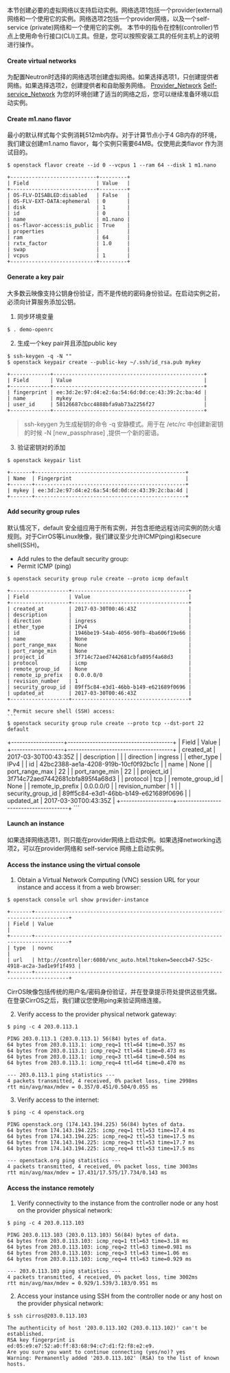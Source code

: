 本节创建必要的虚拟网络以支持启动实例。网络选项1包括一个provider(external)网络和一个使用它的实例。网络选项2包括一个provider网络，以及一个self-service (private)网络和一个使用它的实例。
本节中的指令在控制(controller)节点上使用命令行接口(CLI)工具。但是，您可以按照安装工具的任何主机上的说明进行操作。
#### Create virtual networks
为配置Neutron时选择的网络选项创建虚拟网络。如果选择选项1，只创建提供者网络。如果选择选项2，创建提供者和自助服务网络。
[Provider_Network](./Provider_Network.md)
[Self-service_Network](./Self-service_Network.md)
为您的环境创建了适当的网络之后，您可以继续准备环境以启动实例。

#### Create m1.nano flavor
最小的默认样式每个实例消耗512mb内存。对于计算节点小于4 GB内存的环境，我们建议创建m1.namo flavor，每个实例只需要64MB。仅使用此类flavor 作为测试目的。
```
$ openstack flavor create --id 0 --vcpus 1 --ram 64 --disk 1 m1.nano

+----------------------------+---------+
| Field                      | Value   |
+----------------------------+---------+
| OS-FLV-DISABLED:disabled   | False   |
| OS-FLV-EXT-DATA:ephemeral  | 0       |
| disk                       | 1       |
| id                         | 0       |
| name                       | m1.nano |
| os-flavor-access:is_public | True    |
| properties                 |         |
| ram                        | 64      |
| rxtx_factor                | 1.0     |
| swap                       |         |
| vcpus                      | 1       |
+----------------------------+---------+
```
#### Generate a key pair
大多数云映像支持公钥身份验证，而不是传统的密码身份验证。在启动实例之前，必须向计算服务添加公钥。
1. 同步环境变量
```
$ . demo-openrc
```

2. 生成一个key pair并且添加public key
```
$ ssh-keygen -q -N ""
$ openstack keypair create --public-key ~/.ssh/id_rsa.pub mykey

+-------------+-------------------------------------------------+
| Field       | Value                                           |
+-------------+-------------------------------------------------+
| fingerprint | ee:3d:2e:97:d4:e2:6a:54:6d:0d:ce:43:39:2c:ba:4d |
| name        | mykey                                           |
| user_id     | 58126687cbcc4888bfa9ab73a2256f27                |
+-------------+-------------------------------------------------+
```

> ssh-keygen 为生成秘钥的命令
-q   安静模式。用于在 /etc/rc 中创建新密钥的时候
-N [new_passphrase] ,提供一个新的密语。

3. 验证密钥对的添加

```
$ openstack keypair list

+-------+-------------------------------------------------+
| Name  | Fingerprint                                     |
+-------+-------------------------------------------------+
| mykey | ee:3d:2e:97:d4:e2:6a:54:6d:0d:ce:43:39:2c:ba:4d |
+-------+-------------------------------------------------+
```

#### Add security group rules

默认情况下，default 安全组应用于所有实例，并包含拒绝远程访问实例的防火墙规则。对于CirrOS等Linux映像，我们建议至少允许ICMP(ping)和secure shell(SSH)。

* Add rules to the default security group:
 * Permit ICMP (ping)

```
$ openstack security group rule create --proto icmp default

+-------------------+--------------------------------------+
| Field             | Value                                |
+-------------------+--------------------------------------+
| created_at        | 2017-03-30T00:46:43Z                 |
| description       |                                      |
| direction         | ingress                              |
| ether_type        | IPv4                                 |
| id                | 1946be19-54ab-4056-90fb-4ba606f19e66 |
| name              | None                                 |
| port_range_max    | None                                 |
| port_range_min    | None                                 |
| project_id        | 3f714c72aed7442681cbfa895f4a68d3     |
| protocol          | icmp                                 |
| remote_group_id   | None                                 |
| remote_ip_prefix  | 0.0.0.0/0                            |
| revision_number   | 1                                    |
| security_group_id | 89ff5c84-e3d1-46bb-b149-e621689f0696 |
| updated_at        | 2017-03-30T00:46:43Z                 |
+-------------------+--------------------------------------+
```
    * Permit secure shell (SSH) access:
    ```
    $ openstack security group rule create --proto tcp --dst-port 22 default

+-------------------+--------------------------------------+
| Field             | Value                                |
+-------------------+--------------------------------------+
| created_at        | 2017-03-30T00:43:35Z                 |
| description       |                                      |
| direction         | ingress                              |
| ether_type        | IPv4                                 |
| id                | 42bc2388-ae1a-4208-919b-10cf0f92bc1c |
| name              | None                                 |
| port_range_max    | 22                                   |
| port_range_min    | 22                                   |
| project_id        | 3f714c72aed7442681cbfa895f4a68d3     |
| protocol          | tcp                                  |
| remote_group_id   | None                                 |
| remote_ip_prefix  | 0.0.0.0/0                            |
| revision_number   | 1                                    |
| security_group_id | 89ff5c84-e3d1-46bb-b149-e621689f0696 |
| updated_at        | 2017-03-30T00:43:35Z                 |
+-------------------+--------------------------------------+
    ```
#### Launch an instance
如果选择网络选项1，则只能在provider网络上启动实例。如果选择networking选项2，可以在provider网络和 self-service 网络上启动实例。

#### Access the instance using the virtual console

1. Obtain a Virtual Network Computing (VNC) session URL for your instance and access it from a web browser:

```
$ openstack console url show provider-instance

+-------+---------------------------------------------------------------------------------+
| Field | Value                                                                           |
+-------+---------------------------------------------------------------------------------+
| type  | novnc                                                                           |
| url   | http://controller:6080/vnc_auto.html?token=5eeccb47-525c-4918-ac2a-3ad1e9f1f493 |
+-------+---------------------------------------------------------------------------------+
```
CirrOS映像包括传统的用户名/密码身份验证，并在登录提示符处提供这些凭据。在登录CirrOS之后，我们建议您使用ping来验证网络连接。

2. Verify access to the provider physical network gateway:
```
$ ping -c 4 203.0.113.1

PING 203.0.113.1 (203.0.113.1) 56(84) bytes of data.
64 bytes from 203.0.113.1: icmp_req=1 ttl=64 time=0.357 ms
64 bytes from 203.0.113.1: icmp_req=2 ttl=64 time=0.473 ms
64 bytes from 203.0.113.1: icmp_req=3 ttl=64 time=0.504 ms
64 bytes from 203.0.113.1: icmp_req=4 ttl=64 time=0.470 ms

--- 203.0.113.1 ping statistics ---
4 packets transmitted, 4 received, 0% packet loss, time 2998ms
rtt min/avg/max/mdev = 0.357/0.451/0.504/0.055 ms
```
3. Verify access to the internet:
```
$ ping -c 4 openstack.org

PING openstack.org (174.143.194.225) 56(84) bytes of data.
64 bytes from 174.143.194.225: icmp_req=1 ttl=53 time=17.4 ms
64 bytes from 174.143.194.225: icmp_req=2 ttl=53 time=17.5 ms
64 bytes from 174.143.194.225: icmp_req=3 ttl=53 time=17.7 ms
64 bytes from 174.143.194.225: icmp_req=4 ttl=53 time=17.5 ms

--- openstack.org ping statistics ---
4 packets transmitted, 4 received, 0% packet loss, time 3003ms
rtt min/avg/max/mdev = 17.431/17.575/17.734/0.143 ms
```

#### Access the instance remotely
1. Verify connectivity to the instance from the controller node or any host on the provider physical network:

```
$ ping -c 4 203.0.113.103

PING 203.0.113.103 (203.0.113.103) 56(84) bytes of data.
64 bytes from 203.0.113.103: icmp_req=1 ttl=63 time=3.18 ms
64 bytes from 203.0.113.103: icmp_req=2 ttl=63 time=0.981 ms
64 bytes from 203.0.113.103: icmp_req=3 ttl=63 time=1.06 ms
64 bytes from 203.0.113.103: icmp_req=4 ttl=63 time=0.929 ms

--- 203.0.113.103 ping statistics ---
4 packets transmitted, 4 received, 0% packet loss, time 3002ms
rtt min/avg/max/mdev = 0.929/1.539/3.183/0.951 ms
```
2. Access your instance using SSH from the controller node
 or any host on the provider physical network:

 ```
 $ ssh cirros@203.0.113.103

The authenticity of host '203.0.113.102 (203.0.113.102)' can't be established.
RSA key fingerprint is ed:05:e9:e7:52:a0:ff:83:68:94:c7:d1:f2:f8:e2:e9.
Are you sure you want to continue connecting (yes/no)? yes
Warning: Permanently added '203.0.113.102' (RSA) to the list of known hosts.
 ```
